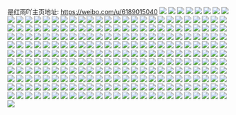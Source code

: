 是红雨吖主页地址: https://weibo.com/u/6189015040 
![](https://wx4.sinaimg.cn/mw2000/006KQtxely1h9inwnd7roj30u01420y0.jpg) 
![](https://wx4.sinaimg.cn/mw2000/006KQtxely1h9inwmko0aj30u0140th5.jpg) 
![](https://wx4.sinaimg.cn/mw2000/006KQtxely1h9inwo0qsjj31400u0dl2.jpg) 
![](https://wx4.sinaimg.cn/mw2000/006KQtxely1h9hfpy6p35j30u0140guz.jpg) 
![](https://wx4.sinaimg.cn/mw2000/006KQtxely1h9gx3pzza8j32c0340x6s.jpg) 
![](https://wx4.sinaimg.cn/mw2000/006KQtxely1h9g04ix1i7j32c2342u0y.jpg) 
![](https://wx4.sinaimg.cn/mw2000/006KQtxely1h9g04h2hnyj30u018ygsf.jpg) 
![](https://wx4.sinaimg.cn/mw2000/006KQtxely1h9g04goq1dj31400u0jy6.jpg) 
![](https://wx4.sinaimg.cn/mw2000/006KQtxely1h9g04h9euxj31400u00yz.jpg) 
![](https://wx4.sinaimg.cn/mw2000/006KQtxely1h9f1hri0zpj32c0340x6r.jpg) 
![](https://wx4.sinaimg.cn/mw2000/006KQtxely1h9f1hp71j5j32801o07wi.jpg) 
![](https://wx4.sinaimg.cn/mw2000/006KQtxely1h9f1htxs3zj33402c0kjo.jpg) 
![](https://wx4.sinaimg.cn/mw2000/006KQtxely1h9f1hul0aij31400u0dv3.jpg) 
![](https://wx4.sinaimg.cn/mw2000/006KQtxely1h9dyn2ti36j31400n6afm.jpg) 
![](https://wx4.sinaimg.cn/mw2000/006KQtxely1h9dwqru0ddj30u0140gti.jpg) 
![](https://wx4.sinaimg.cn/mw2000/006KQtxely1h9dwqt1zvcj30u0140qc7.jpg) 
![](https://wx4.sinaimg.cn/mw2000/006KQtxely1h9dwquc1ykj30u0190tmb.jpg) 
![](https://wx4.sinaimg.cn/mw2000/006KQtxely1h9dwqqo05cj30u0190wnj.jpg) 
![](https://wx4.sinaimg.cn/mw2000/006KQtxely1h9bf7au94wj31401hcwux.jpg) 
![](https://wx4.sinaimg.cn/mw2000/006KQtxely1h9bf7c6ta0j33402c0kjn.jpg) 
![](https://wx4.sinaimg.cn/mw2000/006KQtxely1h9bf7aay38j33402c0e83.jpg) 
![](https://wx4.sinaimg.cn/mw2000/006KQtxely1h9bf7csx6wj31400u0gut.jpg) 
![](https://wx4.sinaimg.cn/mw2000/006KQtxely1h9bf7cm83vj31400u0n4o.jpg) 
![](https://wx4.sinaimg.cn/mw2000/006KQtxely1h9bf7d0ddgj31400u0gqz.jpg) 
![](https://wx4.sinaimg.cn/mw2000/006KQtxely1h96wq98qo4j31400u07bm.jpg) 
![](https://wx4.sinaimg.cn/mw2000/006KQtxely1h96wqa5p39j31400u0agv.jpg) 
![](https://wx4.sinaimg.cn/mw2000/006KQtxely1h96wqd054dj31400u0n4y.jpg) 
![](https://wx4.sinaimg.cn/mw2000/006KQtxely1h96wqdtmknj30u0140wky.jpg) 
![](https://wx4.sinaimg.cn/mw2000/006KQtxely1h96wqbuaaaj31400u07dn.jpg) 
![](https://wx4.sinaimg.cn/mw2000/006KQtxely1h96wqel7o9j30u018zdm7.jpg) 
![](https://wx4.sinaimg.cn/mw2000/006KQtxely1h96wqfasy8j31400u0n39.jpg) 
![](https://wx4.sinaimg.cn/mw2000/006KQtxely1h96wqastbqj31400u0tei.jpg) 
![](https://wx4.sinaimg.cn/mw2000/006KQtxely1h96wqt05ezj30u00u0tfj.jpg) 
![](https://wx4.sinaimg.cn/mw2000/006KQtxely1h924r29hyaj30u01420yv.jpg) 
![](https://wx4.sinaimg.cn/mw2000/006KQtxely1h90sd78lyqj31400u0dpu.jpg) 
![](https://wx4.sinaimg.cn/mw2000/006KQtxely1h90sd7u26pj31400u0gqq.jpg) 
![](https://wx4.sinaimg.cn/mw2000/006KQtxely1h90sd9f3qtj31400u0473.jpg) 
![](https://wx4.sinaimg.cn/mw2000/006KQtxely1h90sd8j9ckj31400u0tg7.jpg) 
![](https://wx4.sinaimg.cn/mw2000/006KQtxely1h8z6hchjbcj31o02801ky.jpg) 
![](https://wx4.sinaimg.cn/mw2000/006KQtxely1h8z6hb3knbj32c0340qv6.jpg) 
![](https://wx4.sinaimg.cn/mw2000/006KQtxely1h8ye4uzxtuj30u013yn5g.jpg) 
![](https://wx4.sinaimg.cn/mw2000/006KQtxely1h8ye4u9tk4j32d635kkjn.jpg) 
![](https://wx4.sinaimg.cn/mw2000/006KQtxely1h8xqziifkyj32c033znpi.jpg) 
![](https://wx4.sinaimg.cn/mw2000/006KQtxely1h8xqzkj7a7j32c03407wm.jpg) 
![](https://wx4.sinaimg.cn/mw2000/006KQtxely1h8w7uhovyqj32c0340e84.jpg) 
![](https://wx4.sinaimg.cn/mw2000/006KQtxely1h8w7ug0oktj31o02807wi.jpg) 
![](https://wx4.sinaimg.cn/mw2000/006KQtxely1h8w7ujoet1j32c03404qs.jpg) 
![](https://wx4.sinaimg.cn/mw2000/006KQtxely1h8ud1hnaeaj32bz34gb2c.jpg) 
![](https://wx4.sinaimg.cn/mw2000/006KQtxely1h8ud1kg9qtj32c0340x6r.jpg) 
![](https://wx4.sinaimg.cn/mw2000/006KQtxely1h8ud1n3urmj32c03404qt.jpg) 
![](https://wx4.sinaimg.cn/mw2000/006KQtxely1h8ud1qe0w0j32bz340u11.jpg) 
![](https://wx4.sinaimg.cn/mw2000/006KQtxely1h8tag4akogj32362s8kjn.jpg) 
![](https://wx4.sinaimg.cn/mw2000/006KQtxely1h8tag2v3pbj31r02c0b29.jpg) 
![](https://wx4.sinaimg.cn/mw2000/006KQtxely1h8tag64nfgj32c0340u0z.jpg) 
![](https://wx4.sinaimg.cn/mw2000/006KQtxely1h8sku4hgcjj30u01o1te1.jpg) 
![](https://wx4.sinaimg.cn/mw2000/006KQtxely1h8qx6r6jc0j30u0140tgy.jpg) 
![](https://wx4.sinaimg.cn/mw2000/006KQtxely1h8qx6s0x83j30u013zn5f.jpg) 
![](https://wx4.sinaimg.cn/mw2000/006KQtxely1h8qx6t0csrj30u0140thn.jpg) 
![](https://wx4.sinaimg.cn/mw2000/006KQtxely1h8of0geqe0j30q3135dix.jpg) 
![](https://wx4.sinaimg.cn/mw2000/006KQtxely1h8mxcgicetj30u0141gsh.jpg) 
![](https://wx4.sinaimg.cn/mw2000/006KQtxely1h8lsv0k9acj30u014k4aw.jpg) 
![](https://wx4.sinaimg.cn/mw2000/006KQtxely1h8l7h2kz1qj31400u0jys.jpg) 
![](https://wx4.sinaimg.cn/mw2000/006KQtxely1h8l7h31hzdj30u013z44l.jpg) 
![](https://wx4.sinaimg.cn/mw2000/006KQtxely1h8l7h28awnj30u013zagg.jpg) 
![](https://wx4.sinaimg.cn/mw2000/006KQtxely1h8jx6agfnyj32902zznpf.jpg) 
![](https://wx4.sinaimg.cn/mw2000/006KQtxely1h8jx68i17aj32902zznpf.jpg) 
![](https://wx4.sinaimg.cn/mw2000/006KQtxely1h8iqrmaqmhj30u01bntkl.jpg) 
![](https://wx4.sinaimg.cn/mw2000/006KQtxely1h8iqrl8dgqj30u0140qb6.jpg) 
![](https://wx4.sinaimg.cn/mw2000/006KQtxely1h8e1kih4t7j30u0140gr8.jpg) 
![](https://wx4.sinaimg.cn/mw2000/006KQtxely1h8e1kjn4mjj30u0141grv.jpg) 
![](https://wx4.sinaimg.cn/mw2000/006KQtxely1h8e1kh9e7fj31400u0aib.jpg) 
![](https://wx4.sinaimg.cn/mw2000/006KQtxely1h8e1kky1inj30u014044t.jpg) 
![](https://wx4.sinaimg.cn/mw2000/006KQtxely1h8e1kmcyixj30u0140n44.jpg) 
![](https://wx4.sinaimg.cn/mw2000/006KQtxely1h8e1kfebt2j31400u0k1y.jpg) 
![](https://wx4.sinaimg.cn/mw2000/006KQtxely1h8bt6gzj4mj30u014046m.jpg) 
![](https://wx4.sinaimg.cn/mw2000/006KQtxely1h8bt6hq1fuj31400u0qb4.jpg) 
![](https://wx4.sinaimg.cn/mw2000/006KQtxely1h8bt6kcq2bj30u0140tib.jpg) 
![](https://wx4.sinaimg.cn/mw2000/006KQtxely1h8bt6ijyemj30u0140wo0.jpg) 
![](https://wx4.sinaimg.cn/mw2000/006KQtxely1h8bt6jez3fj30u0142wnr.jpg) 
![](https://wx4.sinaimg.cn/mw2000/006KQtxely1h8bt6l80ndj30tx0u0k0o.jpg) 
![](https://wx4.sinaimg.cn/mw2000/006KQtxely1h8aq77sdvmj32c0340x6u.jpg) 
![](https://wx4.sinaimg.cn/mw2000/006KQtxely1h8aq758z4aj32c0340qv7.jpg) 
![](https://wx4.sinaimg.cn/mw2000/006KQtxely1h8aq7aoiofj32c0340x6r.jpg) 
![](https://wx4.sinaimg.cn/mw2000/006KQtxely1h8aq7cgcuaj32c0340kjo.jpg) 
![](https://wx4.sinaimg.cn/mw2000/006KQtxely1h8aq7gevchj33402c0qv9.jpg) 
![](https://wx4.sinaimg.cn/mw2000/006KQtxely1h8aq7e5fmjj33402c0kjn.jpg) 
![](https://wx4.sinaimg.cn/mw2000/006KQtxely1h84yee0m19j30u013zq9l.jpg) 
![](https://wx4.sinaimg.cn/mw2000/006KQtxely1h84yeeugs0j30u013ztf5.jpg) 
![](https://wx4.sinaimg.cn/mw2000/006KQtxely1h84yed3m3hj30u013zgso.jpg) 
![](https://wx4.sinaimg.cn/mw2000/006KQtxely1h7yx27wqoaj30u0140gp0.jpg) 
![](https://wx4.sinaimg.cn/mw2000/006KQtxely1h7yx28h3o7j30u014043l.jpg) 
![](https://wx4.sinaimg.cn/mw2000/006KQtxely1h7yx291j3qj30u0140dko.jpg) 
![](https://wx4.sinaimg.cn/mw2000/006KQtxely1h7yx29h0yxj30u01400ud.jpg) 
![](https://wx4.sinaimg.cn/mw2000/006KQtxely1h7yx2aiptwj30u014078m.jpg) 
![](https://wx4.sinaimg.cn/mw2000/006KQtxely1h7yx2bjt4pj30u01400zl.jpg) 
![](https://wx4.sinaimg.cn/mw2000/006KQtxely1h7yx2d2vnsj30u01407lj.jpg) 
![](https://wx4.sinaimg.cn/mw2000/006KQtxely1h7yx2dz4aij30u014kqdw.jpg) 
![](https://wx4.sinaimg.cn/mw2000/006KQtxely1h7yx2ez364j30u0140qdr.jpg) 
![](https://wx4.sinaimg.cn/mw2000/006KQtxely1h7y0wac42aj30u0140tg6.jpg) 
![](https://wx4.sinaimg.cn/mw2000/006KQtxely1h7y0wbg570j30u0140n3f.jpg) 
![](https://wx4.sinaimg.cn/mw2000/006KQtxely1h7y0wdaumtj30u0140qaw.jpg) 
![](https://wx4.sinaimg.cn/mw2000/006KQtxely1h7y0w8vav4j30u014045d.jpg) 
![](https://wx4.sinaimg.cn/mw2000/006KQtxely1h7y0wevp10j30u0140119.jpg) 
![](https://wx4.sinaimg.cn/mw2000/006KQtxely1h7y0wfwg6oj30u013mte6.jpg) 
![](https://wx4.sinaimg.cn/mw2000/006KQtxely1h7xw8ae675j30u013zdmz.jpg) 
![](https://wx4.sinaimg.cn/mw2000/006KQtxely1h7xw8bmue1j30u0140473.jpg) 
![](https://wx4.sinaimg.cn/mw2000/006KQtxely1h7xw89iktyj30u01407d1.jpg) 
![](https://wx4.sinaimg.cn/mw2000/006KQtxely1h7xw8ckx36j30u0140do1.jpg) 
![](https://wx4.sinaimg.cn/mw2000/006KQtxely1h7xfdq42huj3195280hdu.jpg) 
![](https://wx4.sinaimg.cn/mw2000/006KQtxely1h7xfdm91aqj33402c0x6r.jpg) 
![](https://wx4.sinaimg.cn/mw2000/006KQtxely1h7xfdoik23j31mq23d7wk.jpg) 
![](https://wx4.sinaimg.cn/mw2000/006KQtxely1h7xfdthelqj32c0340kjr.jpg) 
![](https://wx4.sinaimg.cn/mw2000/006KQtxely1h7tb9qhv7tj30u0140wka.jpg) 
![](https://wx4.sinaimg.cn/mw2000/006KQtxely1h7tb9r5e4gj30u0140af8.jpg) 
![](https://wx4.sinaimg.cn/mw2000/006KQtxely1h7tb9spuryj30u01400xt.jpg) 
![](https://wx4.sinaimg.cn/mw2000/006KQtxely1h7tb9td1hsj30u0140n3f.jpg) 
![](https://wx4.sinaimg.cn/mw2000/006KQtxely1h7tb9tvzn3j30u0140td5.jpg) 
![](https://wx4.sinaimg.cn/mw2000/006KQtxely1h7tb9prls0j31400u0wkb.jpg) 
![](https://wx4.sinaimg.cn/mw2000/006KQtxely1h7oos20rjyj30u0140gu4.jpg) 
![](https://wx4.sinaimg.cn/mw2000/006KQtxely1h7oos36k7ej30u0140k1m.jpg) 
![](https://wx4.sinaimg.cn/mw2000/006KQtxely1h7oos11cjlj30u01407ba.jpg) 
![](https://wx4.sinaimg.cn/mw2000/006KQtxely1h7nl6ibodgj30u0140jxi.jpg) 
![](https://wx4.sinaimg.cn/mw2000/006KQtxely1h7nl6kd8d5j30u01407f5.jpg) 
![](https://wx4.sinaimg.cn/mw2000/006KQtxely1h7nl6ljaffj30u013zjxs.jpg) 
![](https://wx4.sinaimg.cn/mw2000/006KQtxely1h7mcihf0ouj30u0194qnd.jpg) 
![](https://wx4.sinaimg.cn/mw2000/006KQtxely1h7mcinqbntj30u015c4cz.jpg) 
![](https://wx4.sinaimg.cn/mw2000/006KQtxely1h7mciiaoxlj30u0140k3e.jpg) 
![](https://wx4.sinaimg.cn/mw2000/006KQtxely1h7mcil0ic5j30u014017l.jpg) 
![](https://wx4.sinaimg.cn/mw2000/006KQtxely1h7mcimff3mj30u01914de.jpg) 
![](https://wx4.sinaimg.cn/mw2000/006KQtxely1h7mcijurx9j30u019maqs.jpg) 
![](https://wx4.sinaimg.cn/mw2000/006KQtxely1h7k8auelhcj30u00u0wj0.jpg) 
![](https://wx4.sinaimg.cn/mw2000/006KQtxely1h7k8av2dnhj30u014044g.jpg) 
![](https://wx4.sinaimg.cn/mw2000/006KQtxely1h7k8attzv1j30u0141n4d.jpg) 
![](https://wx4.sinaimg.cn/mw2000/006KQtxely1h7k8avngdnj30u0141gpw.jpg) 
![](https://wx4.sinaimg.cn/mw2000/006KQtxely1h7k8awgrw3j30u012hn5a.jpg) 
![](https://wx4.sinaimg.cn/mw2000/006KQtxely1h7k8ax3dk2j31400u0tdv.jpg) 
![](https://wx4.sinaimg.cn/mw2000/006KQtxely1h7id45nh7gj32c0340e85.jpg) 
![](https://wx4.sinaimg.cn/mw2000/006KQtxely1h7id3zre0hj32el35s4qr.jpg) 
![](https://wx4.sinaimg.cn/mw2000/006KQtxely1h7id3x9hxoj32c0340x6q.jpg) 
![](https://wx4.sinaimg.cn/mw2000/006KQtxely1h7id3up8fgj32c0340e84.jpg) 
![](https://wx4.sinaimg.cn/mw2000/006KQtxely1h7id41hti8j31o0280u0x.jpg) 
![](https://wx4.sinaimg.cn/mw2000/006KQtxely1h7id42ygtrj30u013yk28.jpg) 
![](https://wx4.sinaimg.cn/mw2000/006KQtxely1h7id42aagej30tx153k7u.jpg) 
![](https://wx4.sinaimg.cn/mw2000/006KQtxely1h7id4211ooj30u0140jwi.jpg) 
![](https://wx4.sinaimg.cn/mw2000/006KQtxely1h7id42j3xnj30u014cjux.jpg) 
![](https://wx4.sinaimg.cn/mw2000/006KQtxely1h7eemc33kcj30u01400wn.jpg) 
![](https://wx4.sinaimg.cn/mw2000/006KQtxely1h7eemdpis4j30u0140ado.jpg) 
![](https://wx4.sinaimg.cn/mw2000/006KQtxely1h7eemet4chj30u0140aj6.jpg) 
![](https://wx4.sinaimg.cn/mw2000/006KQtxely1h7eemfjoq8j30u0140tih.jpg) 
![](https://wx4.sinaimg.cn/mw2000/006KQtxely1h7eemfyiubj30u013gwk3.jpg) 
![](https://wx4.sinaimg.cn/mw2000/006KQtxely1h7eemj2740j30u013gak9.jpg) 
![](https://wx4.sinaimg.cn/mw2000/006KQtxely1h7eemjy8t1j30u0140gts.jpg) 
![](https://wx4.sinaimg.cn/mw2000/006KQtxely1h7eemgi5hej30u0140tic.jpg) 
![](https://wx4.sinaimg.cn/mw2000/006KQtxely1h7eemh09toj30u0140q97.jpg) 
![](https://wx4.sinaimg.cn/mw2000/006KQtxely1h7eemhwt87j30u01404bc.jpg) 
![](https://wx4.sinaimg.cn/mw2000/006KQtxely1h7eemawic7j30u0140ahy.jpg) 
![](https://wx4.sinaimg.cn/mw2000/006KQtxely1h7eemihzi7j30u0140464.jpg) 
![](https://wx4.sinaimg.cn/mw2000/006KQtxely1h7eemknl8xj31400u0qas.jpg) 
![](https://wx4.sinaimg.cn/mw2000/006KQtxely1h7eeml7dvqj31400u0jy6.jpg) 
![](https://wx4.sinaimg.cn/mw2000/006KQtxely1h7eemloj3ej31400u00zq.jpg) 
![](https://wx4.sinaimg.cn/mw2000/006KQtxely1h7d9o5cjpyj30u0140799.jpg) 
![](https://wx4.sinaimg.cn/mw2000/006KQtxely1h7d9o80ao2j30u014042e.jpg) 
![](https://wx4.sinaimg.cn/mw2000/006KQtxely1h7d9o64vgdj30u0140wo0.jpg) 
![](https://wx4.sinaimg.cn/mw2000/006KQtxely1h7d9o77g0ij30u01404bh.jpg) 
![](https://wx4.sinaimg.cn/mw2000/006KQtxely1h7d9o4gvxkj30u0140nak.jpg) 
![](https://wx4.sinaimg.cn/mw2000/006KQtxely1h7d9o8ovgij30u013zgn6.jpg) 
![](https://wx4.sinaimg.cn/mw2000/006KQtxely1h7d9oad259j30u013z0xz.jpg) 
![](https://wx4.sinaimg.cn/mw2000/006KQtxely1h7d9ob25dwj30u0140abz.jpg) 
![](https://wx4.sinaimg.cn/mw2000/006KQtxely1h7d9obs8n3j30u0140wgw.jpg) 
![](https://wx4.sinaimg.cn/mw2000/006KQtxely1h765ldzt6mj30u0140qbb.jpg) 
![](https://wx4.sinaimg.cn/mw2000/006KQtxely1h765lefs26j30u0140n4z.jpg) 
![](https://wx4.sinaimg.cn/mw2000/006KQtxely1h765let1cwj30u0140wlp.jpg) 
![](https://wx4.sinaimg.cn/mw2000/006KQtxely1h753ouftilj30u0140mzn.jpg) 
![](https://wx4.sinaimg.cn/mw2000/006KQtxely1h74kzjcfbaj31400u0ady.jpg) 
![](https://wx4.sinaimg.cn/mw2000/006KQtxely1h74kzjtevwj31400u0dj1.jpg) 
![](https://wx4.sinaimg.cn/mw2000/006KQtxely1h74kzkc9ibj31400u040x.jpg) 
![](https://wx4.sinaimg.cn/mw2000/006KQtxely1h74kzm36ycj31400u075s.jpg) 
![](https://wx4.sinaimg.cn/mw2000/006KQtxely1h74kzlkg1qj30u01407a8.jpg) 
![](https://wx4.sinaimg.cn/mw2000/006KQtxely1h74kzl0oe0j31400u0q4o.jpg) 
![](https://wx4.sinaimg.cn/mw2000/006KQtxely1h73v6ztj56j31400u011g.jpg) 
![](https://wx4.sinaimg.cn/mw2000/006KQtxely1h73v70kvfmj30u014179d.jpg) 
![](https://wx4.sinaimg.cn/mw2000/006KQtxely1h73v71npmuj30u0140wk3.jpg) 
![](https://wx4.sinaimg.cn/mw2000/006KQtxely1h72v07bgepj30u014p47b.jpg) 
![](https://wx4.sinaimg.cn/mw2000/006KQtxely1h72v090e40j30u010rgvp.jpg) 
![](https://wx4.sinaimg.cn/mw2000/006KQtxely1h72q0zooulj30u0142aih.jpg) 
![](https://wx4.sinaimg.cn/mw2000/006KQtxely1h72q10gvqwj30u0140gvg.jpg) 
![](https://wx4.sinaimg.cn/mw2000/006KQtxely1h72q0ysjntj30u014112n.jpg) 
![](https://wx4.sinaimg.cn/mw2000/006KQtxely1h71mr38nrij30u0146wjy.jpg) 
![](https://wx4.sinaimg.cn/mw2000/006KQtxely1h71mr4374vj30u0146q50.jpg) 
![](https://wx4.sinaimg.cn/mw2000/006KQtxely1h71mr4on71j30u0140n2i.jpg) 
![](https://wx4.sinaimg.cn/mw2000/006KQtxely1h71mr5rxxwj30u014dqf2.jpg) 
![](https://wx4.sinaimg.cn/mw2000/006KQtxely1h71mr6k7nnj31400u0q6b.jpg) 
![](https://wx4.sinaimg.cn/mw2000/006KQtxely1h71mr7au0vj30u0190dil.jpg) 
![](https://wx4.sinaimg.cn/mw2000/006KQtxely1h708nuf0lsj30u014k43y.jpg) 
![](https://wx4.sinaimg.cn/mw2000/006KQtxely1h6zyc15v2zj32c0351azi.jpg) 
![](https://wx4.sinaimg.cn/mw2000/006KQtxely1h6zyc3fic8j32c0340e84.jpg) 
![](https://wx4.sinaimg.cn/mw2000/006KQtxely1h6zyc5bkt5j32c033znpg.jpg) 
![](https://wx4.sinaimg.cn/mw2000/006KQtxely1h6zyc6xf80j32c033zkco.jpg) 
![](https://wx4.sinaimg.cn/mw2000/006KQtxely1h6yocsp57jj31401i276t.jpg) 
![](https://wx4.sinaimg.cn/mw2000/006KQtxely1h6yocshcx3j313y1hsamq.jpg) 
![](https://wx4.sinaimg.cn/mw2000/006KQtxely1h6xjxfwzd3j31o0280e82.jpg) 
![](https://wx4.sinaimg.cn/mw2000/006KQtxely1h6xjxia4uaj32c0340hdw.jpg) 
![](https://wx4.sinaimg.cn/mw2000/006KQtxely1h6xjxk2z5xj32c03401kx.jpg) 
![](https://wx4.sinaimg.cn/mw2000/006KQtxely1h6xjxeuuwrj32c03404qr.jpg) 
![](https://wx4.sinaimg.cn/mw2000/006KQtxely1h6wxyooo5jj30u013l770.jpg) 
![](https://wx4.sinaimg.cn/mw2000/006KQtxely1h6wxynh5zrj30u0140ajc.jpg) 
![](https://wx4.sinaimg.cn/mw2000/006KQtxely1h6vr9zk00fj30u013z754.jpg) 
![](https://wx4.sinaimg.cn/mw2000/006KQtxely1h6vra03q50j30u013zdgr.jpg) 
![](https://wx4.sinaimg.cn/mw2000/006KQtxely1h6vr9yzi30j30u013z75d.jpg) 
![](https://wx4.sinaimg.cn/mw2000/006KQtxely1h6vmf8pnbrj30u0140dhx.jpg) 
![](https://wx4.sinaimg.cn/mw2000/006KQtxely1h6ukkb67vjj30u0140qhe.jpg) 
![](https://wx4.sinaimg.cn/mw2000/006KQtxely1h6ukkcamxyj30u01404am.jpg) 
![](https://wx4.sinaimg.cn/mw2000/006KQtxely1h6s3xgyry3j30u013ztfj.jpg) 
![](https://wx4.sinaimg.cn/mw2000/006KQtxely1h6rvaeckv2j30u0140myz.jpg) 
![](https://wx4.sinaimg.cn/mw2000/006KQtxely1h6rvaf7vd5j30u013zdhh.jpg) 
![](https://wx4.sinaimg.cn/mw2000/006KQtxely1h6r4pzreyvj30u0140k70.jpg) 
![](https://wx4.sinaimg.cn/mw2000/006KQtxely1h6r4q18eqlj30u0140dp6.jpg) 
![](https://wx4.sinaimg.cn/mw2000/006KQtxely1h6nta0pvdzj30u01vitbe.jpg) 
![](https://wx4.sinaimg.cn/mw2000/006KQtxely1h6mn8i2wqqj30u013jn4v.jpg) 
![](https://wx4.sinaimg.cn/mw2000/006KQtxely1h6mn8h8zhlj30u0140agm.jpg) 
![](https://wx4.sinaimg.cn/mw2000/006KQtxely1h6mdsvi6drj30u0140tgz.jpg) 
![](https://wx4.sinaimg.cn/mw2000/006KQtxely1h6mdsy93zuj32c0340b2a.jpg) 
![](https://wx4.sinaimg.cn/mw2000/006KQtxely1h6lkkuqnqoj30u0140n2f.jpg) 
![](https://wx4.sinaimg.cn/mw2000/006KQtxely1h6lkktpe5xj30u0140n5i.jpg) 
![](https://wx4.sinaimg.cn/mw2000/006KQtxely1h6lkkvqtcdj30u0140afg.jpg) 
![](https://wx4.sinaimg.cn/mw2000/006KQtxely1h6lkkwr1r8j30u01400z2.jpg) 
![](https://wx4.sinaimg.cn/mw2000/006KQtxely1h6jp2u9a9ej30u0140n66.jpg) 
![](https://wx4.sinaimg.cn/mw2000/006KQtxely1h6j92o4sszj30u013fjsc.jpg) 
![](https://wx4.sinaimg.cn/mw2000/006KQtxely1h6j92osis4j30u013f41e.jpg) 
![](https://wx4.sinaimg.cn/mw2000/006KQtxely1h6j92p65i5j30u0140tcl.jpg) 
![](https://wx4.sinaimg.cn/mw2000/006KQtxely1h6izcfrforj30u0140gqb.jpg) 
![](https://wx4.sinaimg.cn/mw2000/006KQtxely1h6izcgyum4j30u014047v.jpg) 
![](https://wx4.sinaimg.cn/mw2000/006KQtxely1h6izcesq1xj31400u0aiy.jpg) 
![](https://wx4.sinaimg.cn/mw2000/006KQtxely1h6izci7woij30u0190adi.jpg) 
![](https://wx4.sinaimg.cn/mw2000/006KQtxely1h6igvrs1afj31400u0whc.jpg) 
![](https://wx4.sinaimg.cn/mw2000/006KQtxely1h6hzkgbiidj30u0140qce.jpg) 
![](https://wx4.sinaimg.cn/mw2000/006KQtxely1h6hzkhcixdj30u013mmz8.jpg) 
![](https://wx4.sinaimg.cn/mw2000/006KQtxely1h6hzki1vvoj30u014075e.jpg) 
![](https://wx4.sinaimg.cn/mw2000/006KQtxely1h6hzkf3ib3j30u013z0ut.jpg) 
![](https://wx4.sinaimg.cn/mw2000/006KQtxely1h6fqlrhnipj32a635su0y.jpg) 
![](https://wx4.sinaimg.cn/mw2000/006KQtxely1h6f3ffrjb3j31400u0ahn.jpg) 
![](https://wx4.sinaimg.cn/mw2000/006KQtxely1h6ezurefajj30u0140jx7.jpg) 
![](https://wx4.sinaimg.cn/mw2000/006KQtxely1h6ezurqrfzj30tz13zac9.jpg) 
![](https://wx4.sinaimg.cn/mw2000/006KQtxely1h6ezus9pcaj32c01b2hdt.jpg) 
![](https://wx4.sinaimg.cn/mw2000/006KQtxely1h6ezutm75wj32c03407wi.jpg) 
![](https://wx4.sinaimg.cn/mw2000/006KQtxely1h6ezuue2w4j32c0340b2a.jpg) 
![](https://wx4.sinaimg.cn/mw2000/006KQtxely1h6ezx3cdn8j30xc2n2gzk.jpg) 
![](https://wx4.sinaimg.cn/mw2000/006KQtxely1h6ekjcx5h3j30u014stau.jpg) 
![](https://wx4.sinaimg.cn/mw2000/006KQtxely1h6e4nklpz2j30u0140goz.jpg) 
![](https://wx4.sinaimg.cn/mw2000/006KQtxely1h6e0jrdthmj30u014kafn.jpg) 
![](https://wx4.sinaimg.cn/mw2000/006KQtxely1h6dufwebwuj30u0140dix.jpg) 
![](https://wx4.sinaimg.cn/mw2000/006KQtxely1h6decza4dbj30u0140qc5.jpg) 
![](https://wx4.sinaimg.cn/mw2000/006KQtxely1h6deczxo2rj30u0140aca.jpg) 
![](https://wx4.sinaimg.cn/mw2000/006KQtxely1h6decyetq5j30u0140q4k.jpg) 
![](https://wx4.sinaimg.cn/mw2000/006KQtxely1h6d07gdfhbj30u013lq6v.jpg) 
![](https://wx4.sinaimg.cn/mw2000/006KQtxely1h6d07grlkgj30u013ljta.jpg) 
![](https://wx4.sinaimg.cn/mw2000/006KQtxely1h6d07fmwe9j30u0140402.jpg) 
![](https://wx4.sinaimg.cn/mw2000/006KQtxely1h6d07h7pklj30u0140gos.jpg) 
![](https://wx4.sinaimg.cn/mw2000/006KQtxely1h6cvsaey5dj30u014cdm9.jpg) 
